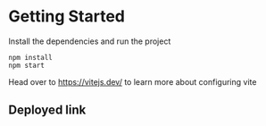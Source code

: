 # Getting Started

Install the dependencies and run the project

```
npm install
npm start
```

Head over to https://vitejs.dev/ to learn more about configuring vite

## Deployed link
